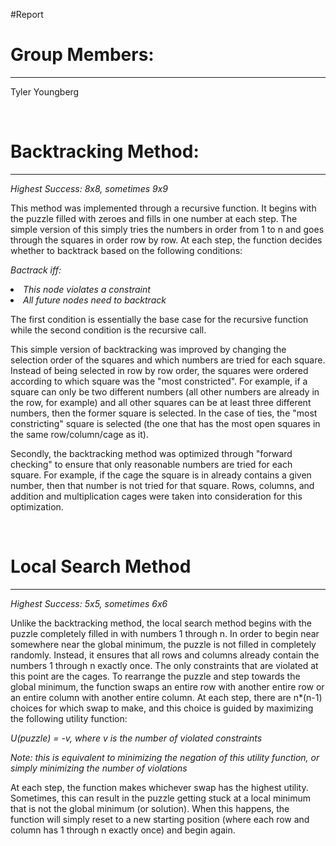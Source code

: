 #Report

<h1>Group Members:</h1>
<hr>
<p>Tyler Youngberg</p>
<br>
<h1>Backtracking Method:</h1>
<hr>
<p><i>Highest Success: 8x8, sometimes 9x9</i></p>
<p>This method was implemented through a recursive function. It begins with the puzzle filled with zeroes and fills in one number at each step. The simple version of this simply tries the numbers in order from 1 to n and goes through the squares in order row by row. At each step, the function decides whether to backtrack based on the following conditions:</p>
<p><i>Bactrack iff:
<li>This node violates a constraint
<li>All future nodes need to backtrack</i></p>
<p>The first condition is essentially the base case for the recursive function while the second condition is the recursive call.</p>
<p>This simple version of backtracking was improved by changing the selection order of the squares and which numbers are tried for each square. Instead of being selected in row by row order, the squares were ordered according to which square was the "most constricted". For example, if a square can only be two different numbers (all other numbers are already in the row, for example) and all other squares can be at least three different numbers, then the former square is selected. In the case of ties, the "most constricting" square is selected (the one that has the most open squares in the same row/column/cage as it).</p>
<p>Secondly, the backtracking method was optimized through "forward checking" to ensure that only reasonable numbers are tried for each square. For example, if the cage the square is in already contains a given number, then that number is not tried for that square. Rows, columns, and addition and multiplication cages were taken into consideration for this optimization.</p>
<br>
<h1>Local Search Method</h1>
<hr>
<p><i>Highest Success: 5x5, sometimes 6x6</i></p>
<p>Unlike the backtracking method, the local search method begins with the puzzle completely filled in with numbers 1 through n. In order to begin near somewhere near the global minimum, the puzzle is not filled in completely randomly. Instead, it ensures that all rows and columns already contain the numbers 1 through n exactly once. The only constraints that are violated at this point are the cages. To rearrange the puzzle and step towards the global minimum, the function swaps an entire row with another entire row or an entire column with another entire column. At each step, there are n*(n-1) choices for which swap to make, and this choice is guided by maximizing the following utility function:</p>
<p><i>U(puzzle) = -v, where v is the number of violated constraints</i></p>
<p><i>Note: this is equivalent to minimizing the negation of this utility function, or simply minimizing the number of violations</i></p>
<p>At each step, the function makes whichever swap has the highest utility. Sometimes, this can result in the puzzle getting stuck at a local minimum that is not the global minimum (or solution). When this happens, the function will simply reset to a new starting position (where each row and column has 1 through n exactly once) and begin again.</p>